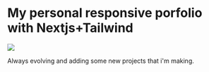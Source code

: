 # My personal responsive porfolio with Nextjs+Tailwind

![](https://github.com/MarceloArraes/myPortfolio/blob/main/public/profilevideo.gif)

Always evolving and adding some new projects that i'm making. 
